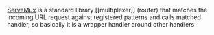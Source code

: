 [ServeMux](https://pkg.go.dev/net/http#ServeMux) is a standard library [[multiplexer]] (router) that matches the incoming URL request against registered patterns and calls matched handler, so basically it is a wrapper handler around other handlers
